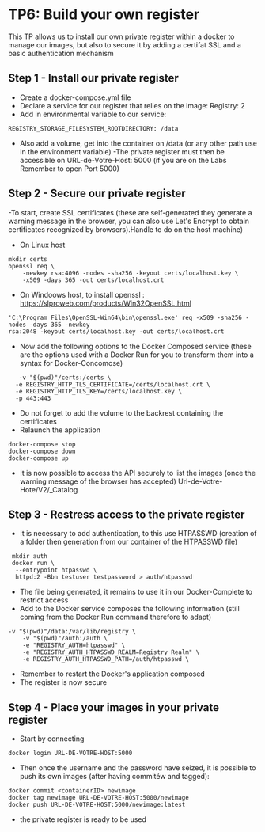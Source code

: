 # TP6: Build your own register

This TP allows us to install our own private register within a docker to manage our images, but also to secure it by adding a certifat SSL and a basic authentication mechanism 

## Step 1 - Install our private register
- Create a docker-compose.yml file
- Declare a service for our register that relies on the image: Registry: 2
- Add in environmental variable to our service:
```
REGISTRY_STORAGE_FILESYSTEM_ROOTDIRECTORY: /data
```
- Also add a volume, get into the container on /data (or any other path use in the environment variable)
-The private register must then be accessible on URL-de-Votre-Host: 5000 (if you are on the Labs Remember to open Port 5000)

## Step 2 - Secure our private register

-To start, create SSL certificates (these are self-generated they generate a warning message in the browser, you can also use Let's Encrypt to obtain certificates recognized by browsers).Handle to do on the host machine)

* On Linux host
```
mkdir certs
openssl req \
    -newkey rsa:4096 -nodes -sha256 -keyout certs/localhost.key \
    -x509 -days 365 -out certs/localhost.crt

```
* On Windoows host, to install openssl : https://slproweb.com/products/Win32OpenSSL.html 
```
'C:\Program Files\OpenSSL-Win64\bin\openssl.exe' req -x509 -sha256 -nodes -days 365 -newkey 
rsa:2048 -keyout certs/localhost.key -out certs/localhost.crt
```

- Now add the following options to the Docker Composed service (these are the options used with a Docker Run for you to transform them into a syntax for Docker-Concomose)
 ```
    -v "$(pwd)"/certs:/certs \         
   -e REGISTRY_HTTP_TLS_CERTIFICATE=/certs/localhost.crt \
   -e REGISTRY_HTTP_TLS_KEY=/certs/localhost.key \
   -p 443:443 
```
- Do not forget to add the volume to the backrest containing the certificates
- Relaunch the application
```
docker-compose stop
docker-compose down
docker-compose up
```
- It is now possible to access the API securely to list the images (once the warning message of the browser has accepted)
Url-de-Votre-Hote/V2/_Catalog

## Step 3 - Restress access to the private register

- It is necessary to add authentication, to this use HTPASSWD (creation of a folder then generation from our container of the HTPASSWD file)
```
 mkdir auth
 docker run \
  --entrypoint htpasswd \
  httpd:2 -Bbn testuser testpassword > auth/htpasswd
```
- The file being generated, it remains to use it in our Docker-Complete to restrict access
- Add to the Docker service composes the following information (still coming from the Docker Run command therefore to adapt)
```
-v "$(pwd)"/data:/var/lib/registry \
    -v "$(pwd)"/auth:/auth \
    -e "REGISTRY_AUTH=htpasswd" \
    -e "REGISTRY_AUTH_HTPASSWD_REALM=Registry Realm" \
    -e REGISTRY_AUTH_HTPASSWD_PATH=/auth/htpasswd \
```
- Remember to restart the Docker's application composed
- The register is now secure

## Step 4 - Place your images in your private register
- Start by connecting
```
docker login URL-DE-VOTRE-HOST:5000
```
- Then once the username and the password have seized, it is possible to push its own images (after having commitéw and tagged):
```
docker commit <containerID> newimage
docker tag newimage URL-DE-VOTRE-HOST:5000/newimage
docker push URL-DE-VOTRE-HOST:5000/newimage:latest
```
- the private register is ready to be used
